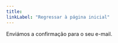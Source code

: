 ```yaml
---
title: 
linkLabel: "Regressar à página inicial"
---
```


Enviámos a confirmação para o seu e-mail.

